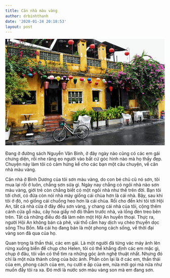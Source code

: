 ```yaml
---
title: Căn nhà màu vàng
author: drbinhthanh
date: '2020-01-24 20:18:53'
layout: post
---
```


![Căn nhà màu vàng](/assets/img/cannhamauvang.jpg)

Đang ở đường sách Nguyễn Văn Bình, ở đây ngày nào cũng có các em gái chưng diện, rồi nhe răng ẹo người vào bất cứ góc hình nào mà họ thấy đẹp. Chuyện này làm tôi có cảm hứng kể cho các bạn một câu chuyện, về căn nhà màu vàng.

Căn nhà ở Bình Dương của tôi sơn màu vàng, do con bé chủ cũ nó sơn, tôi mua lại rồi ở luôn, chẳng sơn sửa gì. Ngày nay chẳng có ngôi nhà nào sơn màu vàng, giới trẻ còn chẳng biết có một ngôi nhà như thế trên đời. Bạn tôi tới chơi, có đứa còn nói nhà mày giống cái chùa hơn là cái nhà. Bậy, sau khi tôi ở đó, nó giống cái chuồng heo hơn là cái chùa. Rồi cho đến khi tôi tới Hội An, tất cả nhà cửa ở đây đều sơn vàng, y chang cái nhà của tôi, cộng thêm cánh cửa gỗ nâu, cây hoa giấy nở đỏ thẫm trước nhà, và lồng đèn treo bên trên. Tất cả những điều đó đã làm nên một Hội An huyền thoại. Thực ra, người Hội An không bán cà phê, vải thổ cẩm hay dịch vụ chèo thuyền dọc sông Thu Bồn. Mà cái họ đang bán là một phong cách sống, về thời đại vàng son đã qua của họ.

Quan trọng là thần thái, các em gái. Là một người đã từng vác máy ảnh lên rừng xuống biển để chụp cho Helen, tôi có thể khẳng định các em mặc gì, chụp ở đâu, tôi vẫn có thể tìm ra những góc ảnh nghệ thuật nhất. Nhưng đó chỉ là một nửa thành công của bức ảnh. Phần còn lại là ở các em, thần thái của em, phong cách của em, nụ cười e ấp của em, nửa mời gọi mà nửa như muốn đẩy tôi ra xa. Đó mới là nước sơn màu vàng son mà em đang sơn.